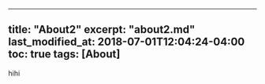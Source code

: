 
---

title: "About2"
excerpt: "about2.md"
last_modified_at: 2018-07-01T12:04:24-04:00
toc: true
tags: [About]
---

hihi